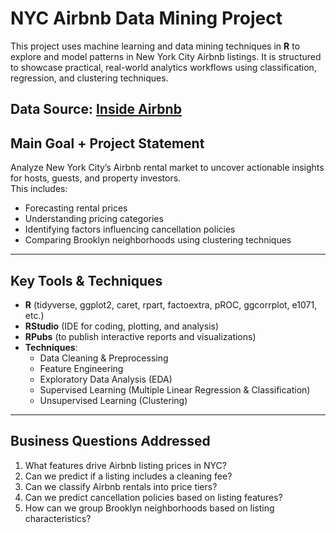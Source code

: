 # NYC Airbnb Data Mining Project
This project uses machine learning and data mining techniques in **R** to explore and model patterns in New York City Airbnb listings. It is structured to showcase practical, real-world analytics workflows using classification, regression, and clustering techniques.

**Data Source:** [Inside Airbnb](http://insideairbnb.com/get-the-data.html)  
---

## Main Goal + Project Statement
Analyze New York City’s Airbnb rental market to uncover actionable insights for hosts, guests, and property investors.  
This includes:
- Forecasting rental prices
- Understanding pricing categories
- Identifying factors influencing cancellation policies
- Comparing Brooklyn neighborhoods using clustering techniques

---

## Key Tools & Techniques
- **R** (tidyverse, ggplot2, caret, rpart, factoextra, pROC, ggcorrplot, e1071, etc.)
- **RStudio** (IDE for coding, plotting, and analysis)  
- **RPubs** (to publish interactive reports and visualizations)
- **Techniques**:
  - Data Cleaning & Preprocessing
  - Feature Engineering
  - Exploratory Data Analysis (EDA)
  - Supervised Learning (Multiple Linear Regression & Classification)
  - Unsupervised Learning (Clustering)
 
---

## Business Questions Addressed
1. What features drive Airbnb listing prices in NYC?  
2. Can we predict if a listing includes a cleaning fee?  
3. Can we classify Airbnb rentals into price tiers?  
4. Can we predict cancellation policies based on listing features?  
5. How can we group Brooklyn neighborhoods based on listing characteristics?  

